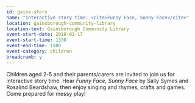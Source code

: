 ```yaml
---
id: gains-story
name: "Interactive story time: <cite>Funny Face, Sunny Face</cite>"
location: gainsborough-community-library
location-text: Gainsborough Community Library
event-start-date: 2018-01-17
event-start-time: 1330
event-end-time: 1500
event-category: children
breadcrumb: y
---
```


Children aged 2-5 and their parents/carers are invited to join us for interactive story time. Hear <cite>Funny Face, Sunny Face</cite> by Sally Symes and Rosalind Beardshaw, then enjoy singing and rhymes, crafts and games. Come prepared for messy play!
